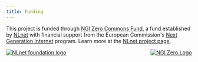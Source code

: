 ```yaml
---
title: Funding
---
```


This project is funded through [NGI Zero Commons Fund](https://nlnet.nl/commonsfund/), a fund established by [NLnet](https://nlnet.nl) with financial support from the European Commission's [Next Generation Internet](https://ngi.eu) program. Learn more at the [NLnet project page](https://nlnet.nl/project/DataPackage-TS/).

<div style="display: flex; gap: 5em; justify-content: space-between; align-items: center">
  <a href="https://nlnet.nl">
    <img src="https://nlnet.nl/logo/banner.png" alt="NLnet foundation logo" />
  </a>
  <a href="https://nlnet.nl/entrust">
    <img src="https://nlnet.nl/image/logos/NGI0_tag.svg" alt="NGI Zero Logo" />
  </a>
</div>
